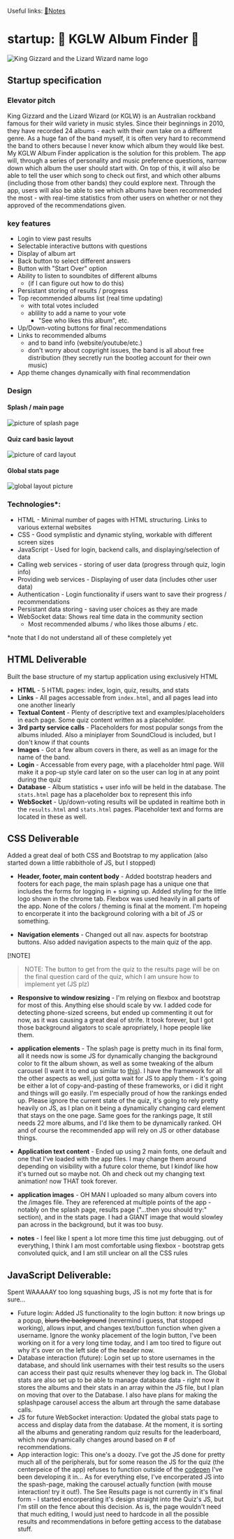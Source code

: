 Useful links:  [📑Notes](notes.md)

# startup: :crocodile: KGLW Album Finder :crocodile:

![King Gizzard and the Lizard Wizard name logo](images/name_logo.png)

## Startup specification

### Elevator pitch

King Gizzard and the Lizard Wizard (or KGLW) is an Australian rockband famous for their wild variety in music styles. Since their beginnings in 2010, they have recorded 24 albums - each with their own take on a different genre. As a huge fan of the band myself, it is often very hard to recommend the band to others because I never know which album they would like best. My KGLW Album Finder application is the solution for this problem. The app will, through a series of personality and music preference questions, narrow down which album the user should start with. On top of this, it will also be able to tell the user which song to check out first, and which other albums (including those from other bands) they could explore next. Through the app, users will also be able to see which albums have been recommended the most - with real-time statistics from other users on whether or not they approved of the recommendations given.

### key features

- Login to view past results
- Selectable interactive buttons with questions
- Display of album art
- Back button to select different answers
- Button with "Start Over" option
- Ability to listen to soundbites of different albums
  - (if I can figure out how to do this)
- Persistant storing of results / progress
- Top recommended albums list (real time updating)
  - with total votes included
  - ablility to add a name to your vote
    - "See who likes this album", etc.
- Up/Down-voting buttons for final recommendations
- Links to recommended albums
  - and to band info (website/youtube/etc.)
  - don't worry about copyright issues, the band is all about free distribution (they secretly run the bootleg account for their own music)
- App theme changes dynamically with final recommendation

### Design

#### Splash / main page

![picture of splash page](images/spash.jpg)

#### Quiz card basic layout

![picture of card layout](images/card.jpg)

#### Global stats page

![global layout picture](images/global.jpg)



### Technologies*:

- HTML - Minimal number of pages with HTML structuring. Links to various external websites
- CSS - Good symplistic and dynamic styling, workable with different screen sizes
- JavaScript - Used for login, backend calls, and displaying/selection of data
- Calling web services - storing of user data (progress through quiz, login info)
- Providing web services - Displaying of user data (includes other user data)
- Authentication - Login functionality if users want to save their progress / recommendations
- Persistant data storing - saving user choices as they are made
- WebSocket data: Shows real time data in the community section
  - Most recommended albums / who likes those albums / etc.

*note that I do not understand all of these completely yet

## HTML Deliverable 

Built the base structure of my startup application using exclusively HTML

- **HTML** - 5 HTML pages: index, login, quiz, results, and stats
- **Links** - All pages accessable from `index.html`, and all pages lead into one another linearly
- **Textual Content** - Plenty of descriptive text and examples/placeholders in each page.  Some quiz content written as a placeholder.
- **3rd party service calls** - Placeholders for most popular songs from the albums inluded.  Also a miniplayer from SoundCloud is included, but I don't know if that counts
- **Images** - Got a few album covers in there, as well as an image for the name of the band.
- **Login** - Accessable from every page, with a placeholder html page.  Will make it a pop-up style card later on so the user can log in at any point during the quiz
- **Database** - Album statistics + user info will be held in the database.  The `stats.html` page has a placeholder box to represent this info
- **WebSocket** - Up/down-voting results will be updated in realtime both in the `results.html` and `stats.html` pages.  Placeholder text and forms are located in these as well.

## CSS Deliverable

Added a great deal of both CSS and Bootstrap to my application (also started down a little rabbithole of JS, but I stopped)

- **Header, footer, main content body** - Added bootstrap headers and footers for each page, the main splash page has a unique one that includes the forms for logging in + signing up.  Added styling for the little logo shown in the chrome tab. Flexbox was used heavily in all parts of the app. None of the colors / theming is final at the moment. I'm hopeing to encorperate it into the background coloring with a bit of JS or something.

- **Navigation elements** - Changed out all nav. aspects for bootstrap buttons.  Also added navigation aspects to the main quiz of the app.

 [!NOTE]
> NOTE: The button to get from the quiz to the results page will be on the final question card of the quiz, which I am unsure how to implement yet (JS plz) 

- **Responsive to window resizing** - I'm relying on flexbox and bootstrap for most of this.  Anything else should scale by vw.  I added code for detecting phone-sized screens, but ended up commenting it out for now, as it was causing a great deal of strife.  It took forever, but I got those background aligators to scale apropriately, I hope people like them.

- **application elements** - The splash page is pretty much in its final form, all it needs now is some JS for dynamically changing the background color to fit the album shown, as well as some tweaking of the album carousel (I want it to end up similar to [this](https://codepen.io/ifriedham/pen/QWzRdwV)). I have the framework for all the other aspects as well, just gotta wait for JS to apply them - it's going be either a lot of copy-and-pasting of these frameworks, or i did it right and things will go easily.  I'm especially proud of how the rankings ended up. Please ignore the current state of the quiz, it's going to rely pretty heavily on JS, as I plan on it being a dynamically changing card element that stays on the one page.  Same goes for the rankings page, It still needs 22 more albums, and I'd like them to be dynamically ranked.  OH and of course the recommended app will rely on JS or other database things.

- **Application text content** -  Ended up using 2 main fonts, one default and one that I've loaded with the app files.  I may change them around depending on visibility with a future color theme, but I kindof like how it's turned out so maybe not.  Oh and check out my changing text animation!  now THAT took forever.

- **application images** - OH MAN I uploaded so many album covers into the /images file.  They are referenced at multiple points of the app - notably on the splash page, results page ("...then you should try:" section), and in the stats page.  I had a GIANT image that would slowley pan across in the background, but it was too busy.

- **notes** - I feel like I spent a lot more time this time just debugging. out of everything, I think I am most comfortable using flexbox - bootstrap gets convoluted quick, and I am still unclear on all the CSS rules

## JavaScript Deliverable:
Spent WAAAAAY too long squashing bugs, JS is not my forte that is for sure...

  - Future login:  Added JS functionality to the login button: it now brings up a popup, ~~blurs the background~~ (nevermind i guess, that stopped working), allows input, and changes text/button function when given a username.  Ignore the wonky placement of the login button, I've been working on it for a very long time today, and I am too tired to figure out why it's over on the left side of the header now.
  - Database interaction (future): Login set up to store usernames in the database, and should link usernames with their test results so the users can access their past quiz results whenever they log back in.  The Global stats are also set up to be able to manage database data - right now it stores the albums and their stats in an array within the JS file, but I plan on moving that over to the Database.  I also have plans for making the splashpage carousel access the album art through the same database calls.
  - JS for future WebSocket interaction: Updated the global stats page to access and display data from the database.  At the moment, it is sorting all the albums and generating random quiz results for the leaderboard, which now dynamically changes around based on # of recommendations.
  - App interaction logic: This one's a doozy.  I've got the JS done for pretty much all of the peripherals, but for some reason the JS for the quiz (the centerpeice of the app) refuses to function outside of the [codepen](https://codepen.io/ifriedham/pen/ExrKaMp) I've been developing it in...  As for everything else, I've encorperated JS into the spash-page, making the carousel actually function (with mouse interaction! try it out!).  The See Results page is not currently in it's final form - I started encorperating it's design straight into the Quiz's JS, but I'm still on the fence about this decision.  As is, the page wouldn't need that much editing, I would just need to hardcode in all the possible results and recommendations in before getting access to the database stuff.  